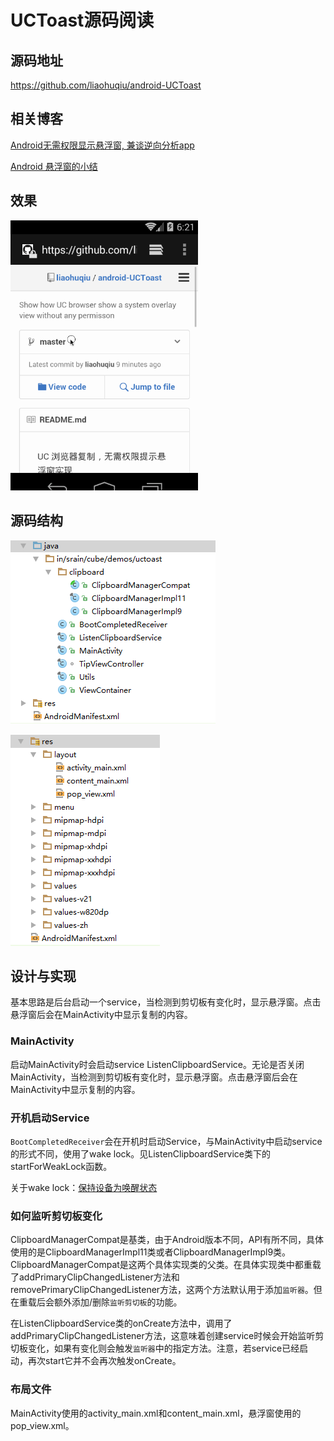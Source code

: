 # UCToast源码阅读

## 源码地址 
https://github.com/liaohuqiu/android-UCToast

## 相关博客
[Android无需权限显示悬浮窗, 兼谈逆向分析app](http://www.jianshu.com/p/167fd5f47d5c)

[Android 悬浮窗的小结](http://www.liaohuqiu.net/cn/posts/android-windows-manager/)

## 效果

<img src="./android-UCToast/art/uc-toast.gif" width="300px"/>

## 源码结构
![](./ps1.png)

![](./ps2.png)

## 设计与实现

基本思路是后台启动一个service，当检测到剪切板有变化时，显示悬浮窗。点击悬浮窗后会在MainActivity中显示复制的内容。

### MainActivity

启动MainActivity时会启动service ListenClipboardService。无论是否关闭MainActivity，当检测到剪切板有变化时，显示悬浮窗。点击悬浮窗后会在MainActivity中显示复制的内容。

### 开机启动Service
`BootCompletedReceiver`会在开机时启动Service，与MainActivity中启动service的形式不同，使用了wake lock。见ListenClipboardService类下的startForWeakLock函数。

关于wake lock：[保持设备为唤醒状态](http://zlv.me/posts/2015/06/09/12_keep-device-awake/)


### 如何监听剪切板变化
ClipboardManagerCompat是基类，由于Android版本不同，API有所不同，具体使用的是ClipboardManagerImpl11类或者ClipboardManagerImpl9类。ClipboardManagerCompat是这两个具体实现类的父类。在具体实现类中都重载了addPrimaryClipChangedListener方法和removePrimaryClipChangedListener方法，这两个方法默认用于添加`监听器`。但在重载后会额外添加/删除`监听剪切板`的功能。


在ListenClipboardService类的onCreate方法中，调用了addPrimaryClipChangedListener方法，这意味着创建service时候会开始监听剪切板变化，如果有变化则会触发`监听器`中的指定方法。注意，若service已经启动，再次start它并不会再次触发onCreate。

### 布局文件
MainActivity使用的activity_main.xml和content_main.xml，悬浮窗使用的pop_view.xml。